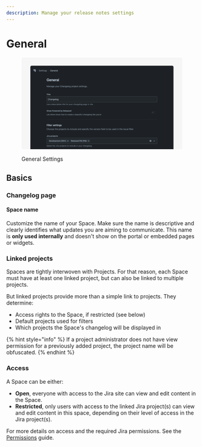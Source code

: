 ```yaml
---
description: Manage your release notes settings
---
```


# General

<figure><img src="../../.gitbook/assets/Settings General - Header.png" alt=""><figcaption><p>General Settings</p></figcaption></figure>

## Basics

### Changelog page

#### Space name

Customize the name of your Space. Make sure the name is descriptive and clearly identifies what updates you are aiming to communicate. This name is **only used internally** and doesn't show on the portal or embedded pages or widgets.&#x20;

### Linked projects

Spaces are tightly interwoven with Projects. For that reason, each Space must have at least one linked project, but can also be linked to multiple projects.&#x20;

But linked projects provide more than a simple link to projects. They determine:&#x20;

* Access rights to the Space, if restricted (see below)
* Default projects used for filters&#x20;
* Which projects the Space's changelog will be displayed in

{% hint style="info" %}
If a project administrator does not have view permission for a previously added project, the project name will be obfuscated.
{% endhint %}

### Access&#x20;

A Space can be either:

* **Open**, everyone with access to the Jira site can view and edit content in the Space.&#x20;
* **Restricted**, only users with access to the linked Jira project(s) can view and edit content in this space, depending on their level of access in the Jira project(s).&#x20;

For more details on access and the required Jira permissions. See the [Permissions](permissions.md) guide.
